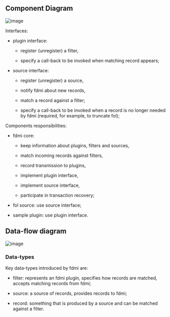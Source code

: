 ## Component Diagram
![image](./images/component-diagram.PNG)

Interfaces:

  * plugin interface:  

    * register (unregister) a filter,  

    * specify a call-back to be invoked when matching record appears;

  * source interface:

    * register (unregister) a source,

    * notify fdmi about new records,

    * match a record against a filter;

    * specify a call-back to be invoked when a record is no longer needed by fdmi (required, for example, to truncate fol);



Components responsibilities:

  * fdmi core:

    * keep information about plugins, filters and sources,

    * match incoming records against filters,

    * record transmission to plugins,

    * implement plugin interface,

    * implement source interface,

    * participate in transaction recovery;

  * fol source: use source interface;

  * sample plugin: use plugin interface.   


## Data-flow diagram   

![image](./images/data-flow-diagram.PNG)  

### Data-types

Key data-types introduced by fdmi are:

* filter: represents an fdmi plugin, specifies how records are matched, accepts matching records from fdmi;

* source: a source of records, provides records to fdmi;

* record: something that is produced by a source and can be matched against a filter.
